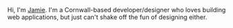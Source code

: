 Hi, I'm [Jamie](/about). I'm a Cornwall-based developer/designer  who loves building web applications, but just can't shake off the fun of designing either.
